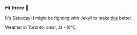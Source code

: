 ### Hi there :wave:

It's Saturday! I might be fighting with Jekyll to make [this](https://swissclubtoronto.ca) better.

Weather in Toronto: clear, at +16°C.
